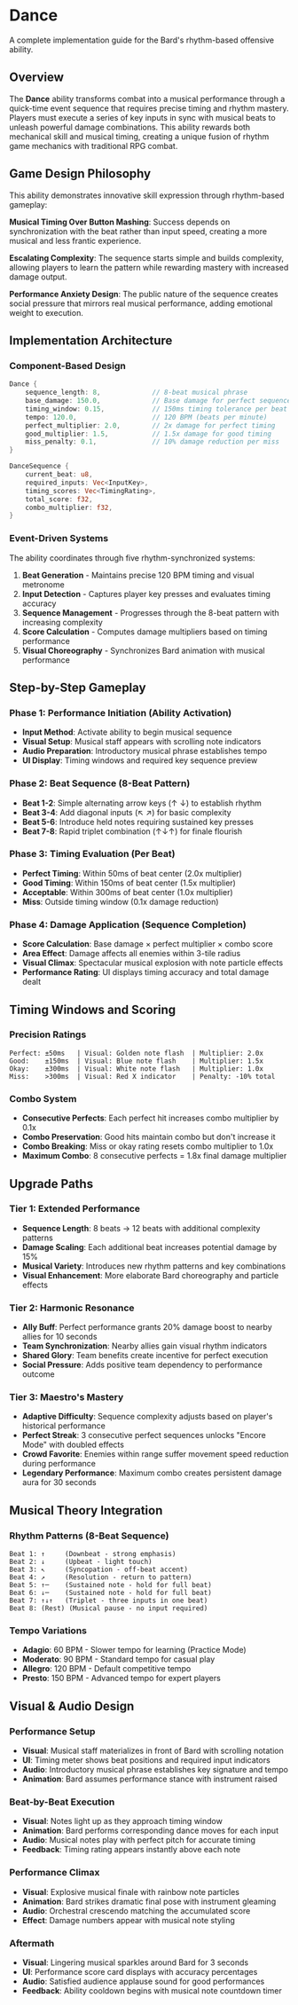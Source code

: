 # Dance

A complete implementation guide for the Bard's rhythm-based offensive ability.

## Overview

The **Dance** ability transforms combat into a musical performance through a quick-time event sequence that requires precise timing and rhythm mastery. Players must execute a series of key inputs in sync with musical beats to unleash powerful damage combinations. This ability rewards both mechanical skill and musical timing, creating a unique fusion of rhythm game mechanics with traditional RPG combat.

## Game Design Philosophy

This ability demonstrates innovative skill expression through rhythm-based gameplay:

**Musical Timing Over Button Mashing**: Success depends on synchronization with the beat rather than input speed, creating a more musical and less frantic experience.

**Escalating Complexity**: The sequence starts simple and builds complexity, allowing players to learn the pattern while rewarding mastery with increased damage output.

**Performance Anxiety Design**: The public nature of the sequence creates social pressure that mirrors real musical performance, adding emotional weight to execution.

## Implementation Architecture

### Component-Based Design

```rust
Dance {
    sequence_length: 8,             // 8-beat musical phrase
    base_damage: 150.0,             // Base damage for perfect sequence
    timing_window: 0.15,            // 150ms timing tolerance per beat
    tempo: 120.0,                   // 120 BPM (beats per minute)
    perfect_multiplier: 2.0,        // 2x damage for perfect timing
    good_multiplier: 1.5,           // 1.5x damage for good timing
    miss_penalty: 0.1,              // 10% damage reduction per miss
}

DanceSequence {
    current_beat: u8,
    required_inputs: Vec<InputKey>,
    timing_scores: Vec<TimingRating>,
    total_score: f32,
    combo_multiplier: f32,
}
```

### Event-Driven Systems

The ability coordinates through five rhythm-synchronized systems:
1. **Beat Generation** - Maintains precise 120 BPM timing and visual metronome
2. **Input Detection** - Captures player key presses and evaluates timing accuracy
3. **Sequence Management** - Progresses through the 8-beat pattern with increasing complexity
4. **Score Calculation** - Computes damage multipliers based on timing performance
5. **Visual Choreography** - Synchronizes Bard animation with musical performance

## Step-by-Step Gameplay

### Phase 1: Performance Initiation (Ability Activation)
- **Input Method**: Activate ability to begin musical sequence
- **Visual Setup**: Musical staff appears with scrolling note indicators
- **Audio Preparation**: Introductory musical phrase establishes tempo
- **UI Display**: Timing windows and required key sequence preview

### Phase 2: Beat Sequence (8-Beat Pattern)
- **Beat 1-2**: Simple alternating arrow keys (↑ ↓) to establish rhythm
- **Beat 3-4**: Add diagonal inputs (↖ ↗) for basic complexity
- **Beat 5-6**: Introduce held notes requiring sustained key presses
- **Beat 7-8**: Rapid triplet combination (↑↓↑) for finale flourish

### Phase 3: Timing Evaluation (Per Beat)
- **Perfect Timing**: Within 50ms of beat center (2.0x multiplier)
- **Good Timing**: Within 150ms of beat center (1.5x multiplier)
- **Acceptable**: Within 300ms of beat center (1.0x multiplier)
- **Miss**: Outside timing window (0.1x damage reduction)

### Phase 4: Damage Application (Sequence Completion)
- **Score Calculation**: Base damage × perfect multiplier × combo score
- **Area Effect**: Damage affects all enemies within 3-tile radius
- **Visual Climax**: Spectacular musical explosion with note particle effects
- **Performance Rating**: UI displays timing accuracy and total damage dealt

## Timing Windows and Scoring

### Precision Ratings
```
Perfect: ±50ms   | Visual: Golden note flash  | Multiplier: 2.0x
Good:    ±150ms  | Visual: Blue note flash    | Multiplier: 1.5x
Okay:    ±300ms  | Visual: White note flash   | Multiplier: 1.0x
Miss:    >300ms  | Visual: Red X indicator    | Penalty: -10% total
```

### Combo System
- **Consecutive Perfects**: Each perfect hit increases combo multiplier by 0.1x
- **Combo Preservation**: Good hits maintain combo but don't increase it
- **Combo Breaking**: Miss or okay rating resets combo multiplier to 1.0x
- **Maximum Combo**: 8 consecutive perfects = 1.8x final damage multiplier

## Upgrade Paths

### Tier 1: Extended Performance
- **Sequence Length**: 8 beats → 12 beats with additional complexity patterns
- **Damage Scaling**: Each additional beat increases potential damage by 15%
- **Musical Variety**: Introduces new rhythm patterns and key combinations
- **Visual Enhancement**: More elaborate Bard choreography and particle effects

### Tier 2: Harmonic Resonance
- **Ally Buff**: Perfect performance grants 20% damage boost to nearby allies for 10 seconds
- **Team Synchronization**: Nearby allies gain visual rhythm indicators
- **Shared Glory**: Team benefits create incentive for perfect execution
- **Social Pressure**: Adds positive team dependency to performance outcome

### Tier 3: Maestro's Mastery
- **Adaptive Difficulty**: Sequence complexity adjusts based on player's historical performance
- **Perfect Streak**: 3 consecutive perfect sequences unlocks "Encore Mode" with doubled effects
- **Crowd Favorite**: Enemies within range suffer movement speed reduction during performance
- **Legendary Performance**: Maximum combo creates persistent damage aura for 30 seconds

## Musical Theory Integration

### Rhythm Patterns (8-Beat Sequence)
```
Beat 1: ↑     (Downbeat - strong emphasis)
Beat 2: ↓     (Upbeat - light touch)
Beat 3: ↖     (Syncopation - off-beat accent)
Beat 4: ↗     (Resolution - return to pattern)
Beat 5: ↑─    (Sustained note - hold for full beat)
Beat 6: ↓─    (Sustained note - hold for full beat)
Beat 7: ↑↓↑   (Triplet - three inputs in one beat)
Beat 8: (Rest) (Musical pause - no input required)
```

### Tempo Variations
- **Adagio**: 60 BPM - Slower tempo for learning (Practice Mode)
- **Moderato**: 90 BPM - Standard tempo for casual play
- **Allegro**: 120 BPM - Default competitive tempo
- **Presto**: 150 BPM - Advanced tempo for expert players

## Visual & Audio Design

### Performance Setup
- **Visual**: Musical staff materializes in front of Bard with scrolling notation
- **UI**: Timing meter shows beat positions and required input indicators
- **Audio**: Introductory musical phrase establishes key signature and tempo
- **Animation**: Bard assumes performance stance with instrument raised

### Beat-by-Beat Execution
- **Visual**: Notes light up as they approach timing window
- **Animation**: Bard performs corresponding dance moves for each input
- **Audio**: Musical notes play with perfect pitch for accurate timing
- **Feedback**: Timing rating appears instantly above each note

### Performance Climax
- **Visual**: Explosive musical finale with rainbow note particles
- **Animation**: Bard strikes dramatic final pose with instrument gleaming
- **Audio**: Orchestral crescendo matching the accumulated score
- **Effect**: Damage numbers appear with musical note styling

### Aftermath
- **Visual**: Lingering musical sparkles around Bard for 3 seconds
- **UI**: Performance score card displays with accuracy percentages
- **Audio**: Satisfied audience applause sound for good performances
- **Feedback**: Ability cooldown begins with musical note countdown timer